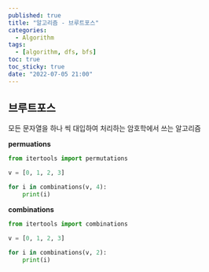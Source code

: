 ```yaml
---
published: true
title: "알고리즘 - 브루트포스"
categories:
  - Algorithm
tags:
  - [algorithm, dfs, bfs]
toc: true
toc_sticky: true
date: "2022-07-05 21:00"
---
```


## 브루트포스

모든 문자열을 하나 씩 대입하여 처리하는 암호학에서 쓰는 알고리즘

**permuations**

```python
from itertools import permutations

v = [0, 1, 2, 3]

for i in combinations(v, 4):
    print(i)
```

**combinations**

```python
from itertools import combinations

v = [0, 1, 2, 3]

for i in combinations(v, 2):
    print(i)
```

